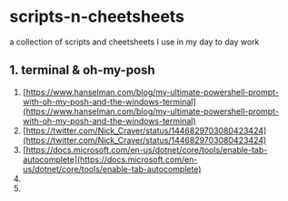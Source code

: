 # scripts-n-cheetsheets
a collection of scripts and cheetsheets I use in my day to day work

## 1. terminal & oh-my-posh

1. [https://www.hanselman.com/blog/my-ultimate-powershell-prompt-with-oh-my-posh-and-the-windows-terminal](https://www.hanselman.com/blog/my-ultimate-powershell-prompt-with-oh-my-posh-and-the-windows-terminal)
1. [https://twitter.com/Nick_Craver/status/1446829703080423424](https://twitter.com/Nick_Craver/status/1446829703080423424)
1. [https://docs.microsoft.com/en-us/dotnet/core/tools/enable-tab-autocomplete](https://docs.microsoft.com/en-us/dotnet/core/tools/enable-tab-autocomplete)
1. []()
1. []()